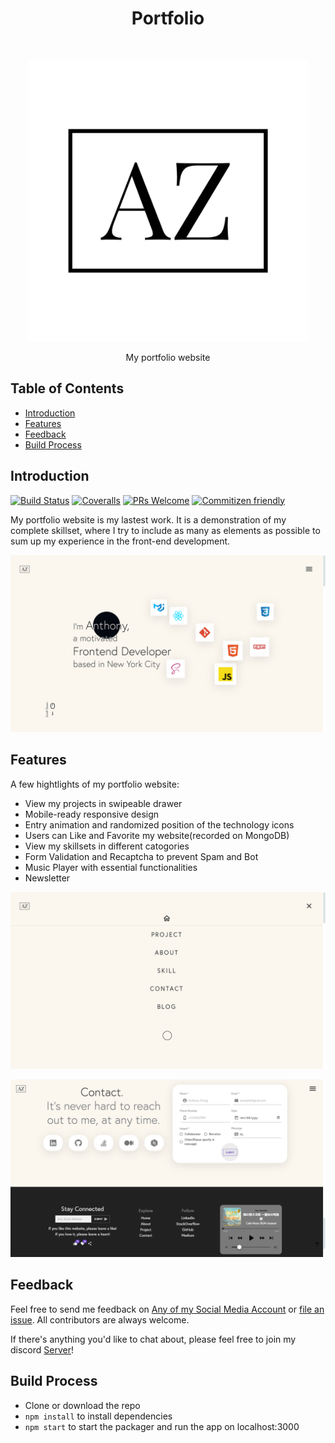 <h1 align="center"> Portfolio </h1> <br>
<p align="center">
  <a href="https://anthonyzhang.netlify.app/">
    <img alt="logo" title="logo" src="public/assets/az_logo.png" height="450">
  </a>
</p>

<p align="center">
  My portfolio website
</p>

<!-- START doctoc generated TOC please keep comment here to allow auto update -->
<!-- DON'T EDIT THIS SECTION, INSTEAD RE-RUN doctoc TO UPDATE -->

## Table of Contents

- [Introduction](#introduction)
- [Features](#features)
- [Feedback](#feedback)
- [Build Process](#build-process)

<!-- END doctoc generated TOC please keep comment here to allow auto update -->

## Introduction

[![Build Status](https://img.shields.io/travis/gitpoint/git-point.svg?style=flat-square)](https://travis-ci.org/gitpoint/git-point)
[![Coveralls](https://img.shields.io/coveralls/github/gitpoint/git-point.svg?style=flat-square)](https://coveralls.io/github/gitpoint/git-point)
[![PRs Welcome](https://img.shields.io/badge/PRs-welcome-brightgreen.svg?style=flat-square)](http://makeapullrequest.com)
[![Commitizen friendly](https://img.shields.io/badge/commitizen-friendly-brightgreen.svg?style=flat-square)](http://commitizen.github.io/cz-cli/)

My portfolio website is my lastest work. It is a demonstration of my complete skillset, where I try to include as many as elements as possible to sum up my experience in the front-end development.

<p align="center">
  <img src = "public/assets/project_images/portfolio_1.png" width=700>
</p>

## Features

A few hightlights of my portfolio website:

- View my projects in swipeable drawer
- Mobile-ready responsive design
- Entry animation and randomized position of the technology icons
- Users can Like and Favorite my website(recorded on MongoDB)
- View my skillsets in different catogories
- Form Validation and Recaptcha to prevent Spam and Bot
- Music Player with essential functionalities
- Newsletter

<p align="center">
  <img src = "public/assets/project_images/portfolio_2.png" width=700>
</p>

<p align="center">
  <img src = "public/assets/project_images/portfolio_3.png" width=700>
</p>

## Feedback

Feel free to send me feedback on [Any of my Social Media Account](https://github.com/AnthonyZhang220) or [file an issue](https://github.com/AnthonyZhang220/portfolio-website/issues/new). All contributors are always welcome.

If there's anything you'd like to chat about, please feel free to join my discord [Server](https://discord.gg/xkPRmn2HRb)!

## Build Process

- Clone or download the repo
- `npm install` to install dependencies
- `npm start` to start the packager and run the app on localhost:3000
